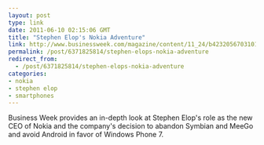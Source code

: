 ```yaml
---
layout: post
type: link
date: 2011-06-10 02:15:06 GMT
title: "Stephen Elop's Nokia Adventure"
link: http://www.businessweek.com/magazine/content/11_24/b4232056703101.htm
permalink: /post/6371825814/stephen-elops-nokia-adventure
redirect_from: 
  - /post/6371825814/stephen-elops-nokia-adventure
categories:
- nokia
- stephen elop
- smartphones
---
```

Business Week provides an in-depth look at Stephen Elop's role as the new CEO of Nokia and the company's decision to abandon Symbian and MeeGo and avoid Android in favor of Windows Phone 7.